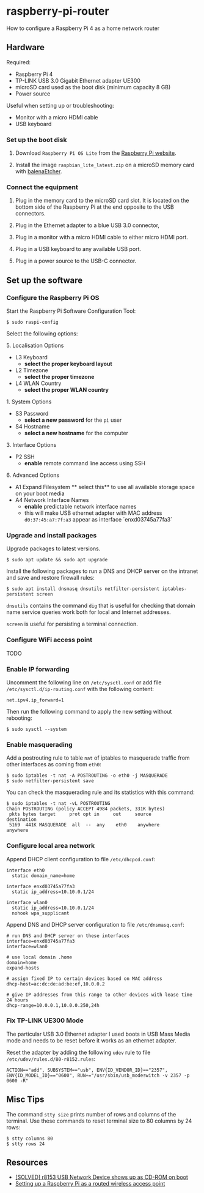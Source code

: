 # raspberry-pi-router

How to configure a Raspberry Pi 4 as a home network router

## Hardware

Required:
- Raspberry Pi 4
- TP-LINK USB 3.0 Gigabit Ethernet adapter UE300
- microSD card used as the boot disk (minimum capacity 8 GB)
- Power source

Useful when setting up or troubleshooting:
- Monitor with a micro HDMI cable
- USB keyboard

### Set up the boot disk 

1. Download `Raspberry Pi OS Lite` from the [Raspberry Pi website](https://www.raspberrypi.org/software/operating-systems/).

1. Install the image `raspbian_lite_latest.zip` on a microSD memory card with [balenaEtcher](https://www.balena.io/etcher/).


### Connect the equipment

1. Plug in the memory card to the microSD card slot. It is located on the bottom side of the Raspberry Pi at the end opposite to the USB connectors.

1. Plug in the Ethernet adapter to a blue USB 3.0 connector,

1. Plug in a monitor with a micro HDMI cable to either micro HDMI port.

1. Plug in a USB keyboard to any available USB port.

1. Plug in a power source to the USB-C connector.  


## Set up the software

### Configure the Raspberry Pi OS 

Start the Raspberry Pi Software Configuration Tool:
```
$ sudo raspi-config
```

Select the following options:

5\. Localisation Options
  - L3 Keyboard
    - **select the proper keyboard layout**
  - L2 Timezone
    - **select the proper timezone**
  - L4 WLAN Country
    - **select the proper WLAN country**

1\. System Options
  - S3 Password
    - **select a new password** for the `pi` user
  - S4 Hostname
    - **select a new hostname** for the computer

3\. Interface Options
  - P2 SSH
    - **enable** remote command line access using SSH

6\. Advanced Options
  - A1 Expand Filesystem
    ** select this** to use all available storage space on your boot media
  - A4 Network Interface Names
    - **enable** predictable network interface names
    - this will make USB ethernet adapter with MAC address `d0:37:45:a7:7f:a3` appear as interface ´enxd03745a77fa3`

### Upgrade and install packages

Upgrade packages to latest versions.

```
$ sudo apt update && sudo apt upgrade 

```

Install the following packages to run a DNS and DHCP server on the intranet and save and restore firewall rules:

```
$ sudo apt install dnsmasq dnsutils netfilter-persistent iptables-persistent screen
```

`dnsutils` contains the command `dig` that is useful for checking that domain name service queries work both for local and Internet addresses.   

`screen` is useful for persisting a terminal connection.

### Configure WiFi access point

TODO

### Enable IP forwarding 

Uncomment the following line on `/etc/sysctl.conf` or add file `/etc/sysctl.d/ip-routing.conf` with the following content:
```
net.ipv4.ip_forward=1
```

Then run the following command to apply the new setting without rebooting: 

```
$ sudo sysctl --system
```

### Enable masquerading

Add a postrouting rule to table `nat` of iptables to masquerade traffic from other interfaces as coming from `eth0`: 

```
$ sudo iptables -t nat -A POSTROUTING -o eth0 -j MASQUERADE
$ sudo netfilter-persistent save
```

You can check the masquerading rule and its statistics with this command: 

```
$ sudo iptables -t nat -vL POSTROUTING
Chain POSTROUTING (policy ACCEPT 4984 packets, 331K bytes)
 pkts bytes target     prot opt in     out     source               destination         
 5169  441K MASQUERADE  all  --  any    eth0    anywhere             anywhere
```

### Configure local area network 

Append DHCP client configuration to file `/etc/dhcpcd.conf`:

```
interface eth0
  static domain_name=home

interface enxd03745a77fa3
  static ip_address=10.10.0.1/24

interface wlan0
  static ip_address=10.10.0.1/24
  nohook wpa_supplicant
```

Append DNS and DHCP server configuration to file `/etc/dnsmasq.conf`:

```
# run DNS and DHCP server on these interfaces
interface=enxd03745a77fa3
interface=wlan0

# use local domain .home
domain=home
expand-hosts

# assign fixed IP to certain devices based on MAC address
dhcp-host=ac:dc:de:ad:be:ef,10.0.0.2

# give IP addresses from this range to other devices with lease time 24 hours
dhcp-range=10.0.0.1,10.0.0.250,24h
```

### Fix TP-LINK UE300 Mode

The particular USB 3.0 Ethernet adapter I used boots in USB Mass Media mode and needs to be reset before it works as an ethernet adapter. 

Reset the adapter by adding the following `udev` rule to file  `/etc/udev/rules.d/80-r8152.rules`:
```
ACTION=="add", SUBSYSTEM=="usb", ENV{ID_VENDOR_ID}=="2357", ENV{ID_MODEL_ID}=="0600", RUN+="/usr/sbin/usb_modeswitch -v 2357 -p 0600 -R"
```

## Misc Tips

The command `stty size` prints number of rows and columns of the terminal. Use these commands to reset terminal size to 80 columns by 24 rows: 
```
$ stty columns 80
$ stty rows 24
```   


## Resources

- [[SOLVED] r8153 USB Network Device shows up as CD-ROM on boot](https://bbs.archlinux.org/viewtopic.php?id=228195)
- [Setting up a Raspberry Pi as a routed wireless access point
](https://www.raspberrypi.org/documentation/configuration/wireless/access-point-routed.md)